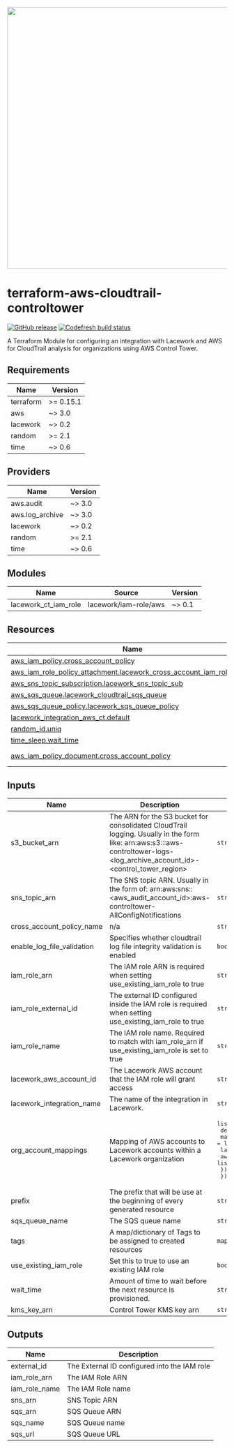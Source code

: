 <a href="https://lacework.com"><img src="https://techally-content.s3-us-west-1.amazonaws.com/public-content/lacework_logo_full.png" width="600"></a>

# terraform-aws-cloudtrail-controltower

[![GitHub release](https://img.shields.io/github/release/lacework/terraform-aws-cloudtrail-controltower.svg)](https://github.com/lacework/terraform-aws-cloudtrail-controltower/releases/)
[![Codefresh build status]( https://g.codefresh.io/api/badges/pipeline/lacework/terraform-modules%2Ftest-compatibility?type=cf-1&key=eyJhbGciOiJIUzI1NiJ9.NWVmNTAxOGU4Y2FjOGQzYTkxYjg3ZDEx.RJ3DEzWmBXrJX7m38iExJ_ntGv4_Ip8VTa-an8gBwBo)]( https://g.codefresh.io/pipelines/edit/new/builds?id=607e25e6728f5a6fba30431b&pipeline=test-compatibility&projects=terraform-modules&projectId=607db54b728f5a5f8930405d)

A Terraform Module for configuring an integration with Lacework and AWS for CloudTrail analysis for organizations using AWS Control Tower.

## Requirements

| Name | Version |
|------|---------|
| terraform | >= 0.15.1 |
| aws | ~> 3.0 |
| lacework | ~> 0.2 |
| random | >= 2.1 |
| time | ~> 0.6 |

## Providers

| Name | Version |
|------|---------|
| aws.audit | ~> 3.0 |
| aws.log\_archive | ~> 3.0 |
| lacework | ~> 0.2 |
| random | >= 2.1 |
| time | ~> 0.6 |

## Modules

| Name | Source | Version |
|------|--------|---------|
| lacework\_ct\_iam\_role | lacework/iam-role/aws | ~> 0.1 |

## Resources

| Name | Type |
|------|------|
| [aws_iam_policy.cross_account_policy](https://registry.terraform.io/providers/hashicorp/aws/latest/docs/resources/iam_policy) | resource |
| [aws_iam_role_policy_attachment.lacework_cross_account_iam_role_policy](https://registry.terraform.io/providers/hashicorp/aws/latest/docs/resources/iam_role_policy_attachment) | resource |
| [aws_sns_topic_subscription.lacework_sns_topic_sub](https://registry.terraform.io/providers/hashicorp/aws/latest/docs/resources/sns_topic_subscription) | resource |
| [aws_sqs_queue.lacework_cloudtrail_sqs_queue](https://registry.terraform.io/providers/hashicorp/aws/latest/docs/resources/sqs_queue) | resource |
| [aws_sqs_queue_policy.lacework_sqs_queue_policy](https://registry.terraform.io/providers/hashicorp/aws/latest/docs/resources/sqs_queue_policy) | resource |
| [lacework_integration_aws_ct.default](https://registry.terraform.io/providers/lacework/lacework/latest/docs/resources/integration_aws_ct) | resource |
| [random_id.uniq](https://registry.terraform.io/providers/hashicorp/random/latest/docs/resources/id) | resource |
| [time_sleep.wait_time](https://registry.terraform.io/providers/hashicorp/time/latest/docs/resources/sleep) | resource |
| [aws_iam_policy_document.cross_account_policy](https://registry.terraform.io/providers/hashicorp/aws/latest/docs/data-sources/iam_policy_document) | data source |

## Inputs

| Name | Description | Type | Default | Required |
|------|-------------|------|---------|:--------:|
| s3\_bucket\_arn | The ARN for the  S3 bucket for consolidated CloudTrail logging. Usually in the form like: arn:aws:s3:::aws-controltower-logs-<log\_archive\_account\_id>-<control\_tower\_region> | `string` | n/a | yes |
| sns\_topic\_arn | The SNS topic ARN. Usually in the form of: arn:aws:sns:<control-tower-region>:<aws\_audit\_account\_id>:aws-controltower-AllConfigNotifications | `string` | n/a | yes |
| cross\_account\_policy\_name | n/a | `string` | `""` | no |
| enable\_log\_file\_validation | Specifies whether cloudtrail log file integrity validation is enabled | `bool` | `false` | no |
| iam\_role\_arn | The IAM role ARN is required when setting use\_existing\_iam\_role to true | `string` | `""` | no |
| iam\_role\_external\_id | The external ID configured inside the IAM role is required when setting use\_existing\_iam\_role to true | `string` | `""` | no |
| iam\_role\_name | The IAM role name. Required to match with iam\_role\_arn if use\_existing\_iam\_role is set to true | `string` | `""` | no |
| lacework\_aws\_account\_id | The Lacework AWS account that the IAM role will grant access | `string` | `"434813966438"` | no |
| lacework\_integration\_name | The name of the integration in Lacework. | `string` | `"TF cloudtrail"` | no |
| org\_account\_mappings | Mapping of AWS accounts to Lacework accounts within a Lacework organization | <pre>list(object({<br>    default_lacework_account = string<br>    mapping = list(object({<br>      lacework_account = string<br>      aws_accounts     = list(string)<br>    }))<br>  }))</pre> | `[]` | no |
| prefix | The prefix that will be use at the beginning of every generated resource | `string` | `"lacework-ct"` | no |
| sqs\_queue\_name | The SQS queue name | `string` | `""` | no |
| tags | A map/dictionary of Tags to be assigned to created resources | `map(string)` | `{}` | no |
| use\_existing\_iam\_role | Set this to true to use an existing IAM role | `bool` | `false` | no |
| wait\_time | Amount of time to wait before the next resource is provisioned. | `string` | `"10s"` | no |
| kms\_key\_arn | Control Tower KMS key arn | `string` | `""` | no |


## Outputs

| Name | Description |
|------|-------------|
| external\_id | The External ID configured into the IAM role |
| iam\_role\_arn | The IAM Role ARN |
| iam\_role\_name | The IAM Role name |
| sns\_arn | SNS Topic ARN |
| sqs\_arn | SQS Queue ARN |
| sqs\_name | SQS Queue name |
| sqs\_url | SQS Queue URL |
